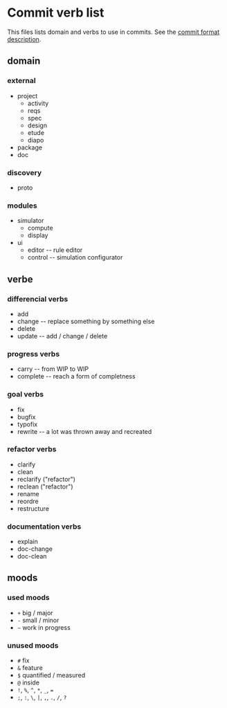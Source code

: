 # Commit verb list

This files lists domain and verbs to use in commits. See the [commit format description](./commit-format.md).

## domain

### external

- project
  - activity
  - reqs
  - spec
  - design
  - etude
  - diapo
- package
- doc

### discovery

- proto

### modules

- simulator
  - compute
  - display
- ui
  - editor -- rule editor
  - control -- simulation configurator

## verbe

### differencial verbs

- add
- change -- replace something by something else
- delete
- update -- add / change / delete

### progress verbs

- carry -- from WIP to WIP
- complete -- reach a form of completness

### goal verbs

- fix
- bugfix
- typofix
- rewrite -- a lot was thrown away and recreated

### refactor verbs

- clarify
- clean
- reclarify ("refactor")
- reclean ("refactor")
- rename
- reordre
- restructure

### documentation verbs

- explain
- doc-change
- doc-clean

## moods

### used moods

- `+` big / major
- `-` small / minor
- `~` work in progress

### unused moods

- `#` fix
- `&` feature
- `$` quantified / measured
- `@` inside
- `!`, `%`, `^`, `*`, `_`, `=`
- `;`, `:`, `\`, `|`, `,`, `.`, `/`, `?`
